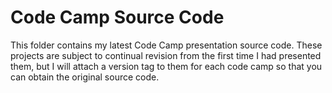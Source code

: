 # Code Camp Source Code
This folder contains my latest Code Camp presentation source code. These projects are subject to continual revision from the first time I had presented them, but I will attach a version tag to them for each code camp so that you can obtain the original source code.
